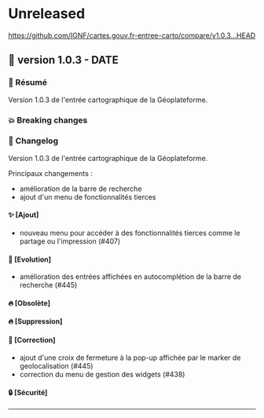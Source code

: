 # Unreleased

<https://github.com/IGNF/cartes.gouv.fr-entree-carto/compare/v1.0.3...HEAD>

## 🔖 version 1.0.3 - __DATE__

### 🎉 Résumé

Version 1.0.3 de l'entrée cartographique de la Géoplateforme.

### 💥 Breaking changes


### 📖 Changelog

Version 1.0.3 de l'entrée cartographique de la Géoplateforme.

Principaux changements :
  - amélioration de la barre de recherche
  - ajout d'un menu de fonctionnalités tierces

#### ✨ [Ajout]

  - nouveau menu pour accéder à des fonctionnalités tierces comme le partage ou l'impression (#407)

#### 🔨 [Evolution]

  - amélioration des entrées affichées en autocomplétion de la barre de recherche (#445)

#### 🔥 [Obsolète]

#### 🔥 [Suppression]

#### 🐛 [Correction]

  - ajout d'une croix de fermeture à la pop-up affichée par le marker de geolocalisation (#445)
  - correction du menu de gestion des widgets (#438)


#### 🔒 [Sécurité]

---
